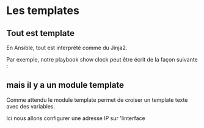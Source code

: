 
# Les templates

## Tout est template
En Ansible, tout est interprété comme du Jinja2.

Par exemple, notre playbook show clock peut être écrit de la façon suivante :

 

## mais il y a un module template

Comme attendu le module template permet de croiser un template texte avec des variables.

Ici nous allons configurer une adresse IP sur 'linterface 
<!--stackedit_data:
eyJoaXN0b3J5IjpbMjYwODk5MTc2XX0=
-->
